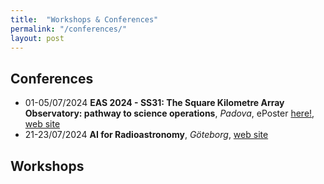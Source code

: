 ```yaml
---
title:  "Workshops & Conferences"
permalink: "/conferences/"
layout: post
---
```


## Conferences

* 01-05/07/2024 **EAS 2024 - SS31: The Square Kilometre Array Observatory: pathway to science operations**, _Padova_, ePoster [here!](https://k-poster.kuoni-congress.info/eas-2024/poster/5149ebf4-c89d-4214-83cc-98bc811f96d7), [web site](https://eas.unige.ch/EAS_meeting/session.jsp?id=SS31)
* 21-23/07/2024 **AI for Radioastronomy**, _Göteborg_, [web site](https://www.chalmers.se/en/current/calendar/ai-for-radioastronomy/)

## Workshops


